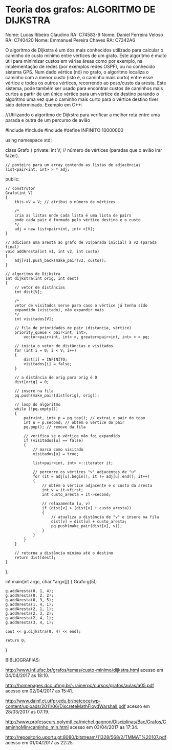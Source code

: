 # Teoria dos grafos: ALGORITMO DE DIJKSTRA

Nome: Lucas Ribeiro Claudino RA: C74583-9
Nome: Daniel Ferreira Veloso RA: C740420 
Nome: Emmanuel Pereira Chaves RA: C7342A6


O algoritmo de Dijkstra é um dos mais conhecidos utilizado para calcular o caminho de custo mínimo entre vértices de um grafo.
Este algoritmo é muito útil para minimizar custos em várias áreas como por exemplo, na implementação de redes (por exemplos redes OSPF), ou no conhecido sistema GPS.
Num dado vértice (nó) no grafo, o algoritmo localiza o caminho com a menor custo (isto é, o caminho mais curto) entre esse vértice e todos os outros vértices, recorrendo ao peso/custo da aresta. Este sistema, pode também ser usado para encontrar custos de caminhos mais curtos a partir de um único vértice para um vértice de destino parando o algoritmo uma vez que o caminho mais curto para o vértice destino tiver sido determinado.
Exemplo em C++:

//Utilizando o algoritmo de Dijkstra para verificar a melhor rota entre uma parada e outra de um percurso de avião

#include <iostream>
#include <list>
#include <queue>
#define INFINITO 10000000

using namespace std;

class Grafo
{
private:
	int V; // número de vértices (paradas que o avião irar fazer).

	// ponteiro para um array contendo as listas de adjacências
	list<pair<int, int> > * adj;

public:

	// construtor
	Grafo(int V)
	{
		this->V = V; // atribui o número de vértices

		/*
		cria as listas onde cada lista é uma lista de pairs
		onde cada pair é formado pelo vértice destino e o custo
		*/
		adj = new list<pair<int, int> >[V];
	}

	// adiciona uma aresta ao grafo de v1(parada inicial) à v2 (parada final)
	void addAresta(int v1, int v2, int custo)
	{
		adj[v1].push_back(make_pair(v2, custo));
	}

	// algoritmo de Dijkstra
	int dijkstra(int orig, int dest)
	{
		// vetor de distâncias
		int dist[V];

		/*
		vetor de visitados serve para caso o vértice já tenha sido
		expandido (visitado), não expandir mais
		*/
		int visitados[V];

		// fila de prioridades de pair (distancia, vértice)
		priority_queue < pair<int, int>,
			vector<pair<int, int> >, greater<pair<int, int> > > pq;

		// inicia o vetor de distâncias e visitados
		for (int i = 0; i < V; i++)
		{
			dist[i] = INFINITO;
			visitados[i] = false;
		}

		// a distância de orig para orig é 0
		dist[orig] = 0;

		// insere na fila
		pq.push(make_pair(dist[orig], orig));

		// loop do algoritmo
		while (!pq.empty())
		{
			pair<int, int> p = pq.top(); // extrai o pair do topo
			int u = p.second; // obtém o vértice do pair
			pq.pop(); // remove da fila

			// verifica se o vértice não foi expandido
			if (visitados[u] == false)
			{
				// marca como visitado
				visitados[u] = true;

				list<pair<int, int> >::iterator it;

				// percorre os vértices "v" adjacentes de "u"
				for (it = adj[u].begin(); it != adj[u].end(); it++)
				{
					// obtém o vértice adjacente e o custo da aresta
					int v = it->first;
					int custo_aresta = it->second;

					// relaxamento (u, v)
					if (dist[v] > (dist[u] + custo_aresta))
					{
						// atualiza a distância de "v" e insere na fila
						dist[v] = dist[u] + custo_aresta;
						pq.push(make_pair(dist[v], v));
					}
				}
			}
		}

		// retorna a distância mínima até o destino
		return dist[dest];
	}
};

int main(int argc, char *argv[])
{
	Grafo g(5);

	g.addAresta(0, 1, 4);
	g.addAresta(0, 2, 2);
	g.addAresta(0, 3, 5);
	g.addAresta(1, 4, 1);
	g.addAresta(2, 1, 1);
	g.addAresta(2, 3, 2);
	g.addAresta(2, 4, 1);
	g.addAresta(3, 4, 1);

	cout << g.dijkstra(0, 4) << endl;

	return 0;
}















BIBLIOGRAFIAS:

http://www.inf.ufsc.br/grafos/temas/custo-minimo/dijkstra.html  acesso em 04/04/2017 as 18:10.

http://homepages.dcc.ufmg.br/~rainerpc/cursos/grafos/aulas/a05.pdf  acesso em 02/04/2017 as 15:41.

http://www.dainf.ct.utfpr.edu.br/petcoce/wp-content/uploads/2011/06/DiscreteMathFloydWarshall.pdf  acesso em 28/03/2017 as 07:19.

http://www.professeurs.polymtl.ca/michel.gagnon/Disciplinas/Bac/Grafos/CaminhoMin/caminho_min.html  acesso em 03/04/2017 as 17:34.

http://repositorio.uportu.pt:8080/bitstream/11328/568/2/TMMAT%20107.pdf  acesso em 01/04/2017 as 22:25.

